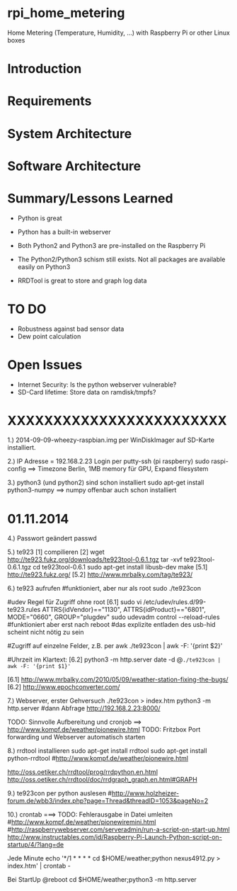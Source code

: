 rpi_home_metering
=================

Home Metering (Temperature, Humidity, ...) with Raspberry Pi or other Linux boxes

Introduction
============


Requirements
============


System Architecture
===================


Software Architecture
=====================

Summary/Lessons Learned
=======================
* Python is great
* Python has a built-in webserver
* Both Python2 and Python3 are pre-installed on the Raspberry Pi
* The Python2/Python3 schism still exists. Not all packages are available easily on Python3

* RRDTool is great to store and graph log data

TO DO
=====
* Robustness against bad sensor data
* Dew point calculation


Open Issues
===========
* Internet Security: Is the python webserver vulnerable?
* SD-Card lifetime: Store data on ramdisk/tmpfs?



XXXXXXXXXXXXXXXXXXXXXXXX
========================

1.) 2014-09-09-wheezy-raspbian.img per WinDiskImager auf SD-Karte installiert.

2.) IP Adresse = 192.168.2.23
Login per putty-ssh (pi raspberry)
sudo raspi-config ==> Timezone Berlin, 1MB memory für GPU, Expand filesystem

3.) python3 (und python2) sind schon installiert
sudo apt-get install python3-numpy ==> numpy offenbar auch schon installiert


01.11.2014
=============================

4.) Passwort geändert
passwd

5.) te923 [1] compilieren [2]
wget http://te923.fukz.org/downloads/te923tool-0.6.1.tgz
tar -xvf te923tool-0.6.1.tgz
cd te923tool-0.6.1
sudo apt-get install libusb-dev
make
[5.1] http://te923.fukz.org/
[5.2] http://www.mrbalky.com/tag/te923/


6.) te923 aufrufen
#funktioniert, aber nur als root
sudo ./te923con 

#udev Regel für Zugriff ohne root [6.1]
sudo vi /etc/udev/rules.d/99-te923.rules
ATTRS{idVendor}=="1130", ATTRS{idProduct}=="6801", MODE="0660", GROUP="plugdev"
sudo udevadm control --reload-rules
#funktioniert aber erst nach reboot
#das explizite entladen des usb-hid scheint nicht nötig zu sein

#Zugriff auf einzelne Felder, z.B. per awk
./te923con | awk -F: '{print $2}'

#Uhrzeit im Klartext: [6.2] python3 -m http.server
date -d @`./te923con | awk -F: '{print $1}'`

[6.1] http://www.mrbalky.com/2010/05/09/weather-station-fixing-the-bugs/
[6.2] http://www.epochconverter.com/

7.) Webserver, erster Gehversuch
./te923con > index.htm
python3 -m http.server
#dann Abfrage http://192.168.2.23:8000/

TODO: Sinnvolle Aufbereitung und cronjob ==> http://www.kompf.de/weather/pionewire.html
TODO: Fritzbox Port forwarding und Webserver automatisch starten

8.) rrdtool installieren
sudo apt-get install rrdtool
sudo apt-get install python-rrdtool
#http://www.kompf.de/weather/pionewire.html

http://oss.oetiker.ch/rrdtool/prog/rrdpython.en.html
http://oss.oetiker.ch/rrdtool/doc/rrdgraph_graph.en.html#GRAPH




9.) te923con per python auslesen
#http://www.holzheizer-forum.de/wbb3/index.php?page=Thread&threadID=1053&pageNo=2


10.) crontab  ===> TODO: Fehlerausgabe in Datei umleiten
#http://www.kompf.de/weather/pionewiremini.html
#http://raspberrywebserver.com/serveradmin/run-a-script-on-start-up.html
http://www.instructables.com/id/Raspberry-Pi-Launch-Python-script-on-startup/4/?lang=de

Jede Minute
echo '*/1 * * * * cd $HOME/weather;python nexus4912.py > index.htm' | crontab -

Bei StartUp
@reboot cd $HOME/weather;python3 -m http.server



















